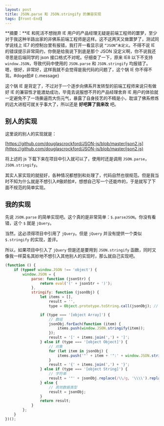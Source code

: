 ```yaml
---
layout: post
title: JSON.parse 和 JSON.stringify 的兼容实现
tags: [Front-End]
---
```


**摘要：**IE 和死活不想抛弃 IE 用户的产品经理无疑是前端工程师的噩梦，至少对于我这种半路出家的非佛系前端工程师是这样。这不这两天又做噩梦了，测试同学说线上 IE7 的控制台里有报错，我打开一看显示说 `“JSON”未定义`。不得不说 IE 的错误提示非常简约，你倒是给我说下到底是那个 JSON 没定义啊，你不说我还寻思是后端同学的 json 接口格式不对呢。仔细查了一下，原来 IE8 以下不支持 `window.JSON`，导致代码中使用的 `JSON.parse` 和 `JSON.stringify` 均报错了。嗯，很好，非常好，这样我就不会觉得是我代码的问题了，这个锅 IE 你不得不背。#doge脸# 
{:.message}

这个锅 IE 是背定了，不过对于一个逐步向佛系开发转型的前端工程师来说只有做好 IE 的兼容性才能渡劫成功，毕竟去说服想不开的产品经理舍弃 IE 用户的体验就一定避免不了一场撕逼而大伤元气，暴露了自身技艺的不精是小，耽误了佛系修炼的远大进程可就关乎事大了，所以还是 **好吧算了我来改** 吧。

## 别人的实现

这里说的别人的实现就是：

[https://github.com/douglascrockford/JSON-js/blob/master/json2.js](https://github.com/douglascrockford/JSON-js/blob/master/json2.js)

将上述的 js 下载下来在项目中引入就可以了，使用时还是调用 `JSON.parse`，`JSON.stringify`。

其实人家实现的就挺好，各种情况都想到和处理了，代码自然也很规范。但是我当时不知为什么就是不想引入#傲娇脸#，想想自己写一个还能咋的，于是就写了下面不规范的简单实现。

## 我的实现

先说 `JSON.parse` 的简单实现吧。这个真的是非常简单：`$.parseJSON`。你没有看错，这个 `$` 就是 `jQuery`。

当然，这必须得项目中引用了 `jQuery`。但是 `jQuery` 并没有提供一个类似 `$.stringify` 的实现，差评。

所以，如果项目中引入了 `jQuery` 但是还是要用到 `JSON.stringify` 函数，同时又像我一样莫名其妙地不想引入其他别人的实现时，那么就自己实现吧。

```js
(function () {
    if (typeof window.JSON !== 'object') {
        window.JSON = {
            parse: function (jsonStr) {
                return eval('(' + jsonStr + ')'); 
            },
            stringify: function (jsonObj) {
                let items = [],
                    result = '',
                    type = Object.prototype.toString.call(jsonObj); // 数据类型

                if (type === '[object Array]') {
                    // 数组
                    jsonObj.forEach(function (item) {
                        items.push(window.JSON.stringify(item));
                    });
                    result = '[' + items.join(',') + ']';
                } else if (type === '[object Object]') {
                    // 对象
                    for (let item in jsonObj) {
                        items.push('"' + item + '":' + window.JSON.stringify(jsonObj[item]));
                    }
                    result = '{' + items.join(',') + '}';
                } else if (type === '[object String]') {
                    // 字符串
                    result = '"' + jsonObj.replace(/\\/g, '\\\\').replace(/"/g, '\\"') + '"';
                } else {
                    // 其他数据类型
                    result = jsonObj;
                }
                return result;
            }
        };
    }
})();
```